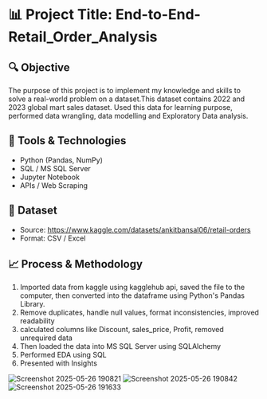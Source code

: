 # 📊 Project Title: End-to-End-Retail_Order_Analysis

## 🔍 Objective
The purpose of this project is to implement my knowledge and skills to solve a real-world problem on a dataset.This dataset contains 2022 and 2023 global mart sales dataset.
Used this data for learning purpose, performed data wrangling, data modelling and Exploratory Data analysis.

## 🧰 Tools & Technologies
- Python (Pandas, NumPy)
- SQL / MS SQL Server
- Jupyter Notebook
- APIs / Web Scraping

## 📁 Dataset
- Source: https://www.kaggle.com/datasets/ankitbansal06/retail-orders
- Format: CSV / Excel

## 📈 Process & Methodology
1. Imported data from kaggle using kagglehub api, saved the file to the computer, then converted into the dataframe using Python's Pandas Library.
2. Remove duplicates, handle null values, format inconsistencies, improved readability
3. calculated columns like Discount, sales_price, Profit, removed unrequired data
4. Then loaded the data into MS SQL Server using SQLAlchemy
5. Performed EDA using SQL
6. Presented with Insights

![Screenshot 2025-05-26 190821](https://github.com/user-attachments/assets/e17bebf1-4692-4a88-b1ab-e8c98f331f12)
![Screenshot 2025-05-26 190842](https://github.com/user-attachments/assets/cdfb6f8a-4157-4867-8365-a08efd103321)
![Screenshot 2025-05-26 191633](https://github.com/user-attachments/assets/da306bfc-2c1f-44c2-9d52-d1f90ed037b7)

